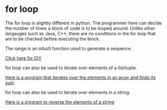 # for loop

The for loop is slightly different in python. The programmer here can decide the number of times a block of code is to be looped around. 
Unlike other langauges such as Java, C++, there are no conditions in the for loop that are to be checked before executing the block. 

The range is an inbuilt function used to generate a sequence.

[Click here for DIY](https://github.com/pythoncoder100/practice/blob/master/for_loop.ipynb)


for loop can also be used to iterate over elements of a list/tuple.

[Here is a program that iterates over the elements in an array and finds its sum](https://github.com/pythoncoder100/practice/blob/master/for_loop_list.ipynb)

for loop can also be used to iterate over elements in a string. 

[Here is a program to reverse the elements of a string](https://github.com/pythoncoder100/practice/blob/master/for_loop_reversing_the_string.ipynb)



